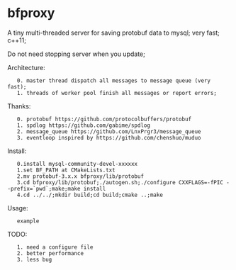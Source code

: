 # bfproxy

A tiny multi-threaded server for saving protobuf data to mysql; very fast; c++11; 

Do not need stopping server when you update;

Architecture:

       0. master thread dispatch all messages to message queue (very fast);
       1. threads of worker pool finish all messages or report errors;


Thanks:

       0. protobuf https://github.com/protocolbuffers/protobuf
       1. spdlog https://github.com/gabime/spdlog
       2. message_queue https://github.com/LnxPrgr3/message_queue
       3. eventloop inspired by https://github.com/chenshuo/muduo

Install:

       0.install mysql-community-devel-xxxxxx
       1.set BF_PATH at CMakeLists.txt
       2.mv protobuf-3.x.x bfproxy/lib/protobuf   
       3.cd bfproxy/lib/protobuf;./autogen.sh;./configure CXXFLAGS=-fPIC --prefix=`pwd`;make;make install
       4.cd ../../;mkdir build;cd build;cmake ..;make

Usage:

       example 
TODO: 

       1. need a configure file
       2. better performance
       3. less bug




